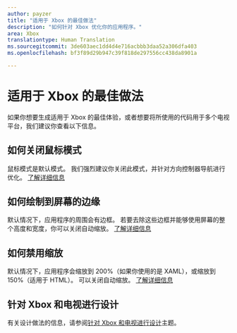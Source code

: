 ```yaml
---
author: payzer
title: "适用于 Xbox 的最佳做法"
description: "如何针对 Xbox 优化你的应用程序。"
area: Xbox
translationtype: Human Translation
ms.sourcegitcommit: 3de603aec1dd4d4e716acbbb3daa52a306dfa403
ms.openlocfilehash: bf3f89d29b947c39f818de297556cc438da8901a

---
```


# 适用于 Xbox 的最佳做法
如果你想要生成适用于 Xbox 的最佳体验，或者想要将所使用的代码用于多个电视平台，我们建议你查看以下信息。  

## 如何关闭鼠标模式
鼠标模式是默认模式。 我们强烈建议你关闭此模式，并针对方向控制器导航进行优化。 [了解详细信息](how-to-disable-mouse-mode.md)

## 如何绘制到屏幕的边缘
默认情况下，应用程序的周围会有边框。 若要去除这些边框并能够使用屏幕的整个高度和宽度，你可以关闭自动缩放。  [了解详细信息](turn-off-overscan.md)

## 如何禁用缩放
默认情况下，应用程序会缩放到 200%（如果你使用的是 XAML），或缩放到 150%（适用于 HTML）。 可以关闭自动缩放。  [了解详细信息](disable-scaling.md)

## 针对 Xbox 和电视进行设计
有关设计做法的信息，请参阅[针对 Xbox 和电视进行设计](https://msdn.microsoft.com/windows/uwp/input-and-devices/designing-for-tv?f=255&MSPPError=-2147217396#mouse-mode)主题。


<!--HONumber=Jul16_HO2-->


